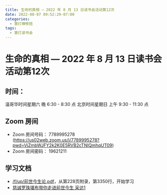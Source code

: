 ```yaml
---
title: 生命的真相 — 2022 年 8 月 13 日读书会活动第12次
date: 2022-08-07 09:52:29-07:00
categories:
  - 慧灯禅修班
tags:
  - 慧灯读书会
---
```

# 生命的真相 — 2022 年 8 月 13 日读书会活动第12次

## 时间：

温哥华时间星期六 晚 6:30 - 8:30 点
北京时间星期日 上午 9:30 - 11:30 点

## Zoom 房间

- Zoom 房间号码： 7789995278 (https://us02web.zoom.us/j/7789995278?pwd=VjZmbWJFY2k2K0E5RVB2cTNIQmhqUT09)
- Zoom 房间密码： 19621211

## 学习文档

- [/f/up/前世今生论.pdf](https://s3.ap-northeast-1.wasabisys.com/hdcx/hdv/f/up/前世今生论.pdf)，从第228页附录，第3350行，开始学习
- [慈诚罗珠堪布带你走进前世今生 采访1](https://youtu.be/BQK8ZL1x0L8)
